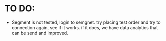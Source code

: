 # TO DO: 
- Segment is not tested, login to semgnet. try placing test order and try to connection again, see if it works. if it does, we have data analytics that can be send and improved. 